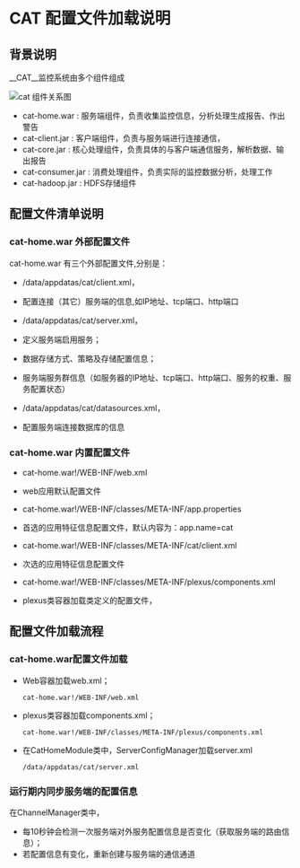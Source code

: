 __CAT__ 配置文件加载说明
===

## 背景说明

__CAT__监控系统由多个组件组成

![cat 组件关系图](img/cat-cmp.jpg)

* cat-home.war : 服务端组件，负责收集监控信息，分析处理生成报告、作出警告
* cat-client.jar : 客户端组件，负责与服务端进行连接通信，
* cat-core.jar : 核心处理组件，负责具体的与客户端通信服务，解析数据、输出报告
* cat-consumer.jar : 消费处理组件，负责实际的监控数据分析，处理工作
* cat-hadoop.jar : HDFS存储组件


## 配置文件清单说明

### cat-home.war 外部配置文件

cat-home.war 有三个外部配置文件,分别是：

* /data/appdatas/cat/client.xml，
   
 * 配置连接（其它）服务端的信息,如IP地址、tcp端口、http端口

* /data/appdatas/cat/server.xml，

 * 定义服务端启用服务；
 * 数据存储方式、策略及存储配置信息；
 * 服务端服务群信息（如服务器的IP地址、tcp端口、http端口、服务的权重、服务配置状态）

* /data/appdatas/cat/datasources.xml，

 * 配置服务端连接数据库的信息
	
### cat-home.war 内置配置文件
* cat-home.war!/WEB-INF/web.xml
 * web应用默认配置文件

* cat-home.war!/WEB-INF/classes/META-INF/app.properties
 * 首选的应用特征信息配置文件，默认内容为：app.name=cat

* cat-home.war!/WEB-INF/classes/META-INF/cat/client.xml
 * 次选的应用特征信息配置文件

* cat-home.war!/WEB-INF/classes/META-INF/plexus/components.xml
 * plexus类容器加载类定义的配置文件，


## 配置文件加载流程

### cat-home.war配置文件加载

* Web容器加载web.xml；

   ```cat-home.war!/WEB-INF/web.xml```

* plexus类容器加载components.xml；

   ```cat-home.war!/WEB-INF/classes/META-INF/plexus/components.xml```

* 在CatHomeModule类中，ServerConfigManager加载server.xml

    ```/data/appdatas/cat/server.xml```


### 运行期内同步服务端的配置信息

在ChannelManager类中，

* 每10秒钟会检测一次服务端对外服务配置信息是否变化（获取服务端的路由信息）；
* 若配置信息有变化，重新创建与服务端的通信通道